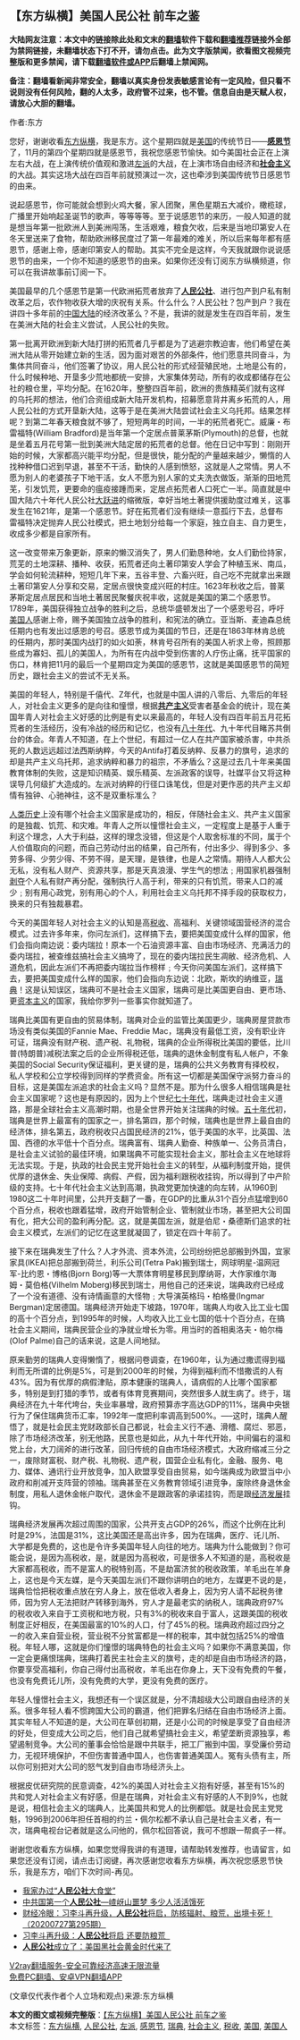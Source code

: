  <h2>【东方纵横】美国人民公社 前车之鉴</h2> <p class="notice"><b>大陆网友注意：本文中的链接除此处和文末的<a href="https://github.com/bannedbook/fanqiang" >翻墙</a>软件下载和<a href="https://github.com/killgcd/justmysocks/blob/master/README.md">翻墙推荐</a>链接外全部为禁网链接，未翻墙状态下打不开，请勿点击。此为文字版禁闻，欲看图文视频完整版和更多禁闻，请下载<a href="https://github.com/bannedbook/fanqiang">翻墙软件或APP</a>后翻墙上禁闻网。</p><p>备注：翻墙看新闻非常安全，翻墙以真实身份发表敏感言论有一定风险，但只看不说则没有任何风险，翻的人太多，政府管不过来，也不管。信息自由是天赋人权，请放心大胆的翻墙。</b></p>  <div class="entry"> <p>作者:东方</p> <p> 您好，谢谢收看<a href="https://www.bannedbook.org/bnews/tag/%e4%b8%9c%e6%96%b9%e7%ba%b5%e6%a8%aa/" class="st_tag internal_tag" rel="tag" title="标签 东方纵横 下的日志">东方纵横</a>，我是东方。这个星期四就是<a href="https://www.bannedbook.org/bnews/tag/%e7%be%8e%e5%9b%bd/" class="st_tag internal_tag" rel="tag" title="标签 美国 下的日志">美国</a>的传统节日&mdash;&mdash;<strong><a href="https://www.bannedbook.org/bnews/tag/%e6%84%9f%e6%81%a9%e8%8a%82/" class="st_tag internal_tag" rel="tag" title="标签 感恩节 下的日志">感恩节</a></strong>了，11月的第四个星期四就是感恩节，我祝您感恩节愉快。如今美国社会正在上演左右大战，在上演传统价值观和激进<a href="https://www.bannedbook.org/bnews/tag/%e5%b7%a6%e6%b4%be/" class="st_tag internal_tag" rel="tag" title="标签 左派 下的日志">左派</a>的大战，在上演市场自由经济和<strong><a href="https://www.bannedbook.org/bnews/tag/%e7%a4%be%e4%bc%9a%e4%b8%bb%e4%b9%89/" class="st_tag internal_tag" rel="tag" title="标签 社会主义 下的日志">社会主义</a></strong>的大战。其实这场大战在四百年前就预演过一次，这也牵涉到美国传统节日感恩节的由来。 </p> <p>说起感恩节，你可能就会想到火鸡大餐，家人团聚，黑色星期五大减价，橄榄球，广播里开始响起圣诞节的歌声，等等等等。至于说感恩节的来历，一般人知道的就是想当年第一批欧洲人到美洲闯荡，生活艰难，粮食欠收，后来是当地印第安人在冬天里送来了食物，帮助欧洲移民度过了第一年最难的难关，所以后来每年都有感恩节，感谢上帝，感谢印第安人的帮助。其实不完全是这样，今天我就跟你说说感恩节的由来，一个你不知道的感恩节的由来。如果你还没有订阅东方纵横频道，你可以在我讲故事前订阅一下。 </p> <p>美国最早的几个感恩节是第一代欧洲拓荒者放弃了<strong><a href="https://www.bannedbook.org/bnews/tag/%E4%BA%BA%E6%B0%91%E5%85%AC%E7%A4%BE/" class="st_tag internal_tag" rel="tag" title="标签 人民公社 下的日志">人民公社</a></strong>、进行包产到户私有制改革之后，农作物收获大增的庆祝有关系。什么什么？人民公社？包产到户？我在讲四十多年前的<span class='wp_keywordlink_affiliate'><a href="https://www.bannedbook.org/" title="中国" target="_blank">中国</a></span><span class='wp_keywordlink_affiliate'><a href="https://www.bannedbook.org/" title="大陆" target="_blank">大陆</a></span>的经济改革么？不是，我讲的就是发生在四百年前，发生在美洲大陆的社会主义尝试，人民公社的失败。 </p>  <p>第一批离开欧洲到新大陆打拼的拓荒者几乎都是为了逃避宗教迫害，他们希望在美洲大陆从零开始建立新的生活，因为面对艰苦的外部条件，他们愿意共同奋斗，为集体共同奋斗，他们签署了协议，用人民公社的形式经营殖民地，土地是公有的，什么时候种地、开垦多少荒地都统一安排，大家集体劳动，所有的收成都储存在公社的粮仓里，平均分配。在1620年，整整四百年前，欧洲的贵族精英们就有这样的乌托邦的想法，他们合资组成新大陆开发机构，招募愿意背井离乡拓荒的人，用人民公社的方式开垦新大陆，这等于是在美洲大陆尝试社会主义乌托邦。结果怎样呢？到第二年春天粮食就不够了，短短两年的时间，一半的拓荒者死亡。威廉・布雷福特(William Bradford)是当年第一个定居点普莱茅斯(Plymouth)的总督，也就是坐着五月花号第一批到美洲大陆定居的拓荒者的总督。他在日记中写到：刚刚开始的时候，大家都高兴能平均分配，但是很快，能分配的产量越来越少，懒惰的人找种种借口迟到早退，甚至不干活，勤快的人感到愤怒，这就是人之常情。男人不愿为别人的老婆孩子下地干活，女人不愿为别人家的丈夫洗衣做饭，渐渐的田地荒芜，引发饥荒，更要命的瘟疫接踵而来，定居点拓荒者人口死亡一半。简直就是中国大陆六十年代人民公社<span class='wp_keywordlink'><a href="https://www.bannedbook.org/forum2/topic242.html" title="大跃进亲历记" target="_blank">大跃进</a></span>的缩微版，幸好当地土著提供援助度过难关，这事发生在1621年，是第一个感恩节。好在拓荒者们没有继续一意孤行下去，总督布雷福特决定抛弃人民公社模式，把土地划分给每一个家庭，独立自主、自力更生，收成多少都是自家所有。 </p> <p>这一改变带来万象更新，原来的懒汉消失了，男人们勤恳种地，女人们勤俭持家，荒芜的土地深耕、播种、收获，拓荒者还向土著印第安人学会了种植玉米、南瓜，学会如何轮流耕种，短短几年下来，五谷丰登、六畜兴旺，自己吃不完就拿出来跟土著印第安人分享和交易，定居点很快变成兴旺的村庄。1623年秋收之后，普莱茅斯定居点居民和当地土著居民聚餐庆祝丰收，这就是美国的第二个感恩节。1789年，美国获得独立战争的胜利之后，总统华盛顿发出了一个感恩号召，呼吁<a href="https://www.bannedbook.org/bnews/tag/%E7%BE%8E%E5%9B%BD%E4%BA%BA/" class="st_tag internal_tag" rel="tag" title="标签 美国人 下的日志">美国人</a>感谢上帝，赐予美国独立战争的胜利，和宪法的确立。亚当斯、麦迪森总统任期内也有发出过感恩的号召。感恩节成为美国的节日，还是在1863年林肯总统的任期内，那时美国内战打的如火如荼，林肯号召所有的美国人祈求上帝，照顾那些成为寡妇、孤儿的美国人，为所有在内战中受到伤害的人疗伤止痛，抚平国家的伤口，林肯把11月的最后一个星期四定为美国的感恩节，这就是美国感恩节的简短历史，跟社会主义的尝试不无关系。 </p> <p>美国的年轻人，特别是千僖代、Z年代，也就是中国人讲的八零后、九零后的年轻人，对社会主义更多的是向往和憧憬，根据<strong><span class='wp_keywordlink'><a href="https://www.bannedbook.org/forum2/topic6177.html" title="《共产主义的终极目的》" target="_blank">共产主义</a></span></strong>受害者基金会的统计，现在美国年青人对社会主义好感的比例是有史以来最高的，年轻人没有四百年前五月花拓荒者的生活经历，没有冷战的经历和记忆，也没有<span class='wp_keywordlink'><a href="https://www.bannedbook.org/forum2/topic939.html" title="《八十年代访谈录》" target="_blank">八十年代</a></span>、九十年代目睹苏共倒台的体会。年青人不知道，在上个世纪，有超过一亿人在共产国家被杀害，中共杀死的人数远远超过法西斯纳粹，今天的Antifa打着反纳粹、反暴力的旗号，追求的却是共产主义乌托邦，追求纳粹和暴力的祖宗，不矛盾么？这是过去几十年来美国教育体制的失败，这是知识精英、娱乐精英、左派政客的误导，社媒平台又将这种误导几何级扩大造成的。左派对纳粹的行径口诛笔伐，但是对更作恶的共产主义却情有独钟、心驰神往，这不是双重标准么？ </p> <p><span class='wp_keywordlink'><a href="https://www.bannedbook.org/forum3/topic1750.html" title="考古学禁区-被掩藏的人类历史" target="_blank">人类历史</a></span>上没有哪个社会主义国家是成功的，相反，伴随社会主义、共产主义国家的是独裁、饥荒、和灾难。年青人之所以憧憬社会主义，一定程度上是基于人重于利这个理念，人大于利益，这样的理念没错，但这是个人取舍标准的不同，属于个人价值取向的问题，而自己劳动付出的结果，自己所有，付出多少、得到多少、多劳多得、少劳少得、不劳不得，是天理，是铁律，也是人之常情。期待人人都大公无私，没有私人财产、资源共享，那是天真浪漫、学生气的想法﹔用国家机器强制<span class='wp_keywordlink'><a href="https://www.bannedbook.org/forum2/topic21.html" title="《剥夺》 黄建民 著" target="_blank">剥夺</a></span>个人私有财产再分配，强制执行人高于利，带来的只有饥荒，带来人口的减少﹔别有用心政党，别有用心的个人，利用社会主义乌托邦不择手段的获取权力，换来的只有独裁暴君。 </p>  <p>今天的美国年轻人对社会主义的认知是高<a href="https://www.bannedbook.org/bnews/tag/%e7%a8%8e%e6%94%b6/" class="st_tag internal_tag" rel="tag" title="标签 税收 下的日志">税收</a>、高福利、关键领域国营经济的混合模式。过去许多年来，你问左派们，这样搞下去，要把美国变成什么样的国家，他们会指向南边说：委内瑞拉！原本一个石油资源丰富、自由市场经济、充满活力的委内瑞拉，被查维兹搞社会主义搞垮了，现在的委内瑞拉民生凋敝、经济危机、人道危机，因此左派们不再把委内瑞拉当作榜样﹔今天你问美国左派们，这样搞下去，要把美国变成什么样的国家，他们会指向东边说：北欧，斯坎的纳维亚，<a href="https://www.bannedbook.org/bnews/tag/%e7%91%9e%e5%85%b8/" class="st_tag internal_tag" rel="tag" title="标签 瑞典 下的日志">瑞典</a>！这是认知误区，瑞典可不是社会主义国家，瑞典可是比美国更自由、更市场、更<span class='wp_keywordlink'><a href="https://www.bannedbook.org/forum2/topic920.html" title="资本主义与自由" target="_blank">资本主义</a></span>的国家，我给你罗列一些事实你就知道了。 </p> <p>瑞典比美国有更自由的贸易体制，瑞典对企业的监管比美国更少，瑞典房屋贷款市场没有类似美国的Fannie Mae、Freddie Mac，瑞典没有最低工资，没有职业许可证，瑞典没有财产税、遗产税、礼物税，瑞典的企业所得税比美国的要低，比川普(特朗普)减税法案之后的企业所得税还低，瑞典的退休金制度有私人帐户，不象美国的Social Security保证福利，更关键的是，瑞典的公共义务教育有择校权，私人学校和公立学校得到同样的学费资金。所有这一切都是美国保守派努力奋斗的目标，这是美国左派追求的社会主义吗？显然不是。那为什么很多人相信瑞典是社会主义国家呢？这也是有原因的，因为上个世纪<span class='wp_keywordlink'><a href="https://www.bannedbook.org/forum2/topic1112.html" title="北島、李陀主編： 七十年代" target="_blank">七十年代</a></span>，瑞典走过社会主义道路，那是全球社会主义高潮时期，也是全世界开始关注瑞典的时候。<span class='wp_keywordlink'><a href="https://www.bannedbook.org/forum2/topic1267.html" title="《五十年代底尘埃》" target="_blank">五十年代</a></span>初，瑞典是世界上最富有的国家之一，排名第四，那个时候，瑞典也是世界上最自由的经济体，排名第五，政府税收只占国民经济的21%，低于美国的水平，比英国、法国、西德的水平低十个百分点。瑞典富有、瑞典人勤奋、种族单一、公务员清白，是社会主义试验的最佳环境，如果瑞典不可能实现社会主义，那社会主义在地球将无法实现。于是，执政的社会民主党开始社会主义的转型，从福利制度开始，提供优厚的退休金、失业保障、病假、产假，因为福利跟税收挂钩，所以得到了中产阶级的支持。七十年代社会主义达到高潮，执政党更加快速的向左转，从1960到1980这二十年时间里，公共开支翻了一番，在GDP的比重从31个百分点猛增到60个百分点，税收也跟着猛增，政府开始管制企业、管制就业市场，甚至把大公司国有化，把大公司的盈利再分配。这，就是美国左派，就是伯尼・桑德斯们追求的社会主义模式，左派们的记忆在这里就凝固了，锁定在四十年前了。 </p> <p>接下来在瑞典发生了什么？人才外流、资本外流，公司纷纷把总部搬到外国，宜家家具(IKEA)把总部搬到荷兰，利乐公司(Tetra Pak)搬到瑞士，网球明星-温网冠军-比约恩・博格(Bjorn Borg)等一大票体育明星移民到摩纳哥，大作家维尔海姆・莫伯格(Vilhelm Moberg)移民到瑞士，用他自己的还来说，瑞典政府已经成了一个没有道德、没有诗情画意的大怪物﹔大导演英格玛・柏格曼(Ingmar Bergman)定居德国。瑞典经济开始走下坡路，1970年，瑞典人均收入比工业七国的高十个百分点，到1995年的时候，人均收入比工业七国的低十个百分点，在搞社会主义期间，瑞典民营企业的净就业增长为零。用当时的首相奥洛夫・帕尔梅(Olof Palme)自己的话来说，这是人间地狱。 </p> <p>原来勤劳的瑞典人变得懒惰了，根据问卷调查，在1960年，认为通过撒谎得到福利而无所谓的比例是5%，可是到2000年的时候，为得到福利而不惜撒谎的人有43%。因为有优厚的病假津贴，原本健康的瑞典人，请病假的人比哪个国家都多，特别是到打猎的季节，或者有体育竞赛期间，突然很多人就生病了。终于，瑞典经济在九十年代垮台，失业率暴增，政府预算赤字高达GDP的11%，瑞典中央银行为了保住瑞典货币汇率，1992年一度把利率调高到500%。&#8212;&#8211;这时，瑞典人醒悟了，就是社会民主党财政部长自己都说，社会主义行不通、滑稽、腐烂、邪恶，除了市场经济改革，别无他路，民意也是如此，从九十年代开始，中间偏右的温和党上台，大刀阔斧的进行改革，回归传统的自由市场经济模式，大政府缩减三分之一，废除财富税、财产税、礼物税、遗产税，国营企业私有化，金融、服务、电力、媒体、通讯行业开放竞争，加入欧盟享受自由贸易，如今瑞典成为欧盟当中小政府和削减开支阵营的领袖。瑞典甚至在义务教育领域引进竞争，废除终身退休金制度，用私人退休金帐户取代，退休金不是跟政客的承诺挂钩，而是跟<span class='wp_keywordlink'><a href="https://www.bannedbook.org/forum2/topic869.html" title="宪政、法治和经济发展——走向市场经济的制度保障" target="_blank">经济发展</a></span>挂钩。 </p>  <p>瑞典经济发展再次超过周围的国家，公共开支占GDP的26%，而这个比例在比利时是29%，法国是31%，这比美国还是高出许多，因为在瑞典，医疗、讬儿所、大学都是免费的，这也是令许多美国年轻人向往的地方。瑞典为什么能做到？你可能会说，是因为高税收，是，就是因为高税收，可是很多人不知道的是，高税收是大家都高税收，而不是富人的税特别高，不是劫富济贫的税收政策，羊毛出在羊身上，这也是今天左媒，是今天美国左派们不跟你讲明白的地方，左媒更不说的是，瑞典恰恰把税收重点放在穷人身上，放在低收入者身上，因为穷人请不起税务律师，因为穷人无法把财产转移到海外，穷人才是最老实的纳税人，瑞典政府97%的税收收入来自于工资税和地方税，只有3%的税收来自于富人，这跟美国的税收制度正好相反，在美国最富的10%的人口，付了45%的税。瑞典政府超过四分之一的收入来自营业税，营业税不分贫富都是一样的税率，其中就包括25%的增值税。年轻人哪，这就是你们憧憬的瑞典特色的社会主义吗？如果你不满意美国，你一定会更痛恨瑞典，瑞典打着民主社会主义的旗号，走的却是自由市场经济的路，你要享受高福利，你自己得付出高税收，羊毛出在你身上，天下没有免费的午餐，也没有免费讬儿所，没有免费的大学，更没有免费的医疗。 </p> <p>年轻人憧憬社会主义，我想还有一个误区就是，分不清超级大公司跟自由经济的关系。很多年轻人看不惯跨国大公司的霸道，他们把罪名归结在自由市场经济上面。其实年轻人不知道的是，大公司在草创初期，还是小公司的时候是享受了自由经济的好处，但变成大公司之后，他们自己就希望搞社会主义，希望垄断资源独享，希望遏制竞争。大公司的董事会恰恰是跟中共联手，把工厂搬到中国，享受廉价劳动力，无视环境保护，不但伤害普通中国人，也伤害普通美国人。冤有头债有主，所以你可别把对大公司的怒气发到自由市场经济头上。 </p> <p>根据皮优研究院的民意调查，42%的美国人对社会主义抱有好感，甚至有15%的共和党人对社会主义有好感，但是在瑞典，对社会主义有好感的人不到9%，也就是说，相信社会主义的瑞典人，比美国共和党人的比例都低。就是社会民主党党魁，1996到2006年担任首相的约兰・佩尔松都不承认自己是社会主义者，有一次，瑞典电视台记者就是这么问他的，佩尔松回答说，我可不想跟一帮疯子一样。 </p> <p>谢谢您收看东方纵横，如果您觉得我讲的有道理，请帮助转发推荐，也请留言，如果您还没有订阅，请点击订阅键，再次感谢您收看东方纵横，再次祝您感恩节快乐，我是东方，咱们下次时间-再见。 </p>  <ul class='op-related-articles' title='相关阅读'> <li><a href='https://www.bannedbook.org/bnews/lishi/20201112/1429729.html' target='_blank'>我家办过“<b>人民公社</b>大食堂”</a></li> <li><a href='https://www.bannedbook.org/bnews/lifebaike/20200909/1393247.html' target='_blank'>中共国第一个<b>人民公社</b>—嵖岈山噩梦 多少人活活饿死</a></li> <li><a href='https://www.bannedbook.org/bnews/bannedvideo/20200727/1377162.html' target='_blank'>财经冷眼：习李斗再升级，<b>人民公社</b>将启，防核辐射、粮荒，出境卡死！（20200727第295期）</a></li> <li><a href='https://www.bannedbook.org/bnews/cbnews/20200729/1368526.html' target='_blank'>习李斗再升级：<b>人民公社</b>将启 还要防粮荒  </a></li> <li><a href='https://www.bannedbook.org/bnews/cnnews/20200612/1343735.html' target='_blank'><b>人民公社</b>成立了：美国黑社会黄金时代来了</a></li> </ul> <p class="texttj"> <a href="https://github.com/bannedbook/fanqiang/wiki/V2ray%E6%9C%BA%E5%9C%BA" target="_blank">V2ray翻墙服务-安全可靠经济高速无限流量</a><br/> <a href="https://github.com/bannedbook/fanqiang/wiki/%E7%A6%81%E9%97%BB%E7%BD%91%E5%AE%89%E5%8D%93%E7%BF%BB%E5%A2%99%E6%96%B0%E9%97%BBAPP" target="_blank">免费PC翻墙、安卓VPN翻墙APP</a></p><p> (文章仅代表作者个人立场和观点)来源:东方纵横</p><a name='sharetosocial'></a>       <div><b>本文的图文或视频完整版</b>：<a href='https://www.bannedbook.org/bnews/comments/20201124/1436043.html'>【东方纵横】美国人民公社 前车之鉴</a></div>  </div><!--END ENTRY--> <div class="postfooter"> <div>本文标签：<a href="https://www.bannedbook.org/bnews/tag/%e4%b8%9c%e6%96%b9%e7%ba%b5%e6%a8%aa/" rel="tag">东方纵横</a>, <a href="https://www.bannedbook.org/bnews/tag/%E4%BA%BA%E6%B0%91%E5%85%AC%E7%A4%BE/" rel="tag">人民公社</a>, <a href="https://www.bannedbook.org/bnews/tag/%e5%b7%a6%e6%b4%be/" rel="tag">左派</a>, <a href="https://www.bannedbook.org/bnews/tag/%e6%84%9f%e6%81%a9%e8%8a%82/" rel="tag">感恩节</a>, <a href="https://www.bannedbook.org/bnews/tag/%e7%91%9e%e5%85%b8/" rel="tag">瑞典</a>, <a href="https://www.bannedbook.org/bnews/tag/%e7%a4%be%e4%bc%9a%e4%b8%bb%e4%b9%89/" rel="tag">社会主义</a>, <a href="https://www.bannedbook.org/bnews/tag/%e7%a8%8e%e6%94%b6/" rel="tag">税收</a>, <a href="https://www.bannedbook.org/bnews/tag/%e7%be%8e%e5%9b%bd/" rel="tag">美国</a>, <a href="https://www.bannedbook.org/bnews/tag/%E7%BE%8E%E5%9B%BD%E4%BA%BA/" rel="tag">美国人</a></div>  </div><!--END POSTFOOTER--> 